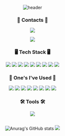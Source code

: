 <div align="center">
  
  ![header](https://capsule-render.vercel.app/api?type=waving&color=auto&height=250&section=header&text=JEONG%20YEONJUN&fontSize=50&fontAlignY=40)

  <div>
      <h3>📮 Contacts 📮</h3>
      <a href="mailto:jyj000217@gmail.com"><img src="https://img.shields.io/badge/Gmail-EA4335?style=for-the-badge&logo=Gmail&logoColor=white"></a>
   </div>

   <a href="버튼을 눌렀을 때 이동할 링크" target="_blank"><img src="https://img.shields.io/badge/뱃지레이블-배경색?style=뱃지모양&logo=로고&logoColor=로고색상"/></a>

   <div>
    <h3>🖥️ Tech Stack 🖥️</h3>
    <img src="https://img.shields.io/badge/Java-007396?style=for-the-badge&logo=Java&logoColor=white"/>
    <img src="https://img.shields.io/badge/JUnit5-25A162?style=for-the-badge&logo=JUnit5&logoColor=white"/>
    <img src="https://img.shields.io/badge/Spring-6DB33F?style=for-the-badge&logo=Spring&logoColor=white"/>
    <img src="https://img.shields.io/badge/Spring Boot-6DB33F?style=for-the-badge&logo=Spring Boot&logoColor=white"/>
    <img src="https://img.shields.io/badge/Spring Security-6DB33F?style=for-the-badge&logo=Spring Security&logoColor=white"/>
    <img src="https://img.shields.io/badge/Docker-2496ED?style=for-the-badge&logo=Docker&logoColor=white"/>
    <img src="https://img.shields.io/badge/Amazon AWS-232F3E?style=for-the-badge&logo=Amazon AWS&logoColor=white"/>
    <img src="https://img.shields.io/badge/MySQL-4479A1?style=for-the-badge&logo=MySQL&logoColor=white"/>
    <img src="https://img.shields.io/badge/Redis-DC382D?style=for-the-badge&logo=Redis&logoColor=white"/>
    </br>
   </div>
  
   <div>
      <h3>📝 One's I've Used 📝</h3>
      <img src="https://img.shields.io/badge/Thymeleaf-005F0F?style=for-the-badge&logo=Thymeleaf&logoColor=white"/>
      <img src="https://img.shields.io/badge/HTML5-E34F26?style=for-the-badge&logo=HTML5&logoColor=white"/>
      <img src="https://img.shields.io/badge/CSS3-1572B6?style=for-the-badge&logo=CSS3&logoColor=white"/>
      <img src="https://img.shields.io/badge/JavaScript-F7DF1E?style=for-the-badge&logo=typescript&logoColor=black"/>
      <img src="https://img.shields.io/badge/Node.js-339933?style=for-the-badge&logo=Node.js&logoColor=white"/>
      <img src="https://img.shields.io/badge/React-61DAFB?style=for-the-badge&logo=React&logoColor=white"/>
      <img src="https://img.shields.io/badge/Flutter-02569B?style=for-the-badge&logo=Flutter&logoColor=white"/>
      <img src="https://img.shields.io/badge/Apache Kafka-231F20?style=for-the-badge&logo=Apache Kafka&logoColor=white"/>
      </br>
   </div>
  
   <div>
      <h3>🛠️ Tools 🛠️</h3>
      <img src="https://img.shields.io/badge/Git-F05032?style=for-the-badge&logo=Git&logoColor=white">
     </br>
     </div>

  <h2></h2>
   <div>

   ![Anurag's GitHub stats](https://github-readme-stats.vercel.app/api?username=JYeonJun&show_icons=true&theme=dracula)
   ![](http://github-profile-summary-cards.vercel.app/api/cards/most-commit-language?username=JYeonJun&theme=dracula)
   </div>

</div>
